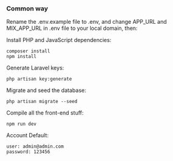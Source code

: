 ### Common way

Rename the .env.example file to .env, and change APP_URL and MIX_APP_URL in .env file to your local domain, then:

Install PHP and JavaScript dependencies:

    composer install
    npm install

Generate Laravel keys:

    php artisan key:generate

Migrate and seed the database:

    php artisan migrate --seed

Compile all the front-end stuff:

    npm run dev

Account Default:

    user: admin@admin.com
    password: 123456
